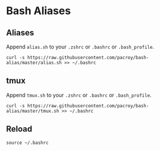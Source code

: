 # Bash Aliases

## Aliases

Append `alias.sh` to your `.zshrc` or `.bashrc` or `.bash_profile`.

```
curl -s https://raw.githubusercontent.com/pacroy/bash-alias/master/alias.sh >> ~/.bashrc
```

## tmux

Append `tmux.sh` to your `.zshrc` or `.bashrc` or `.bash_profile`.

```
curl -s https://raw.githubusercontent.com/pacroy/bash-alias/master/tmux.sh >> ~/.bashrc
```

## Reload

```
source ~/.bashrc
```